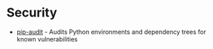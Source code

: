 # Security

- [pip-audit](https://github.com/trailofbits/pip-audit) - Audits Python environments and dependency trees for known vulnerabilities
